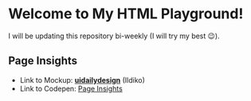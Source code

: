 # Welcome to My HTML Playground!

I will be updating this repository bi-weekly (I will try my best :wink:).

 ## Page Insights
- Link to Mockup:  [**uidailydesign**](https://uidesigndaily.com/posts/sketch-page-insights-stats-statistics-website-analytics-card-header-day-1125) (Ildiko)
- Link to Codepen: [Page Insights](https://codepen.io/MiadV/pen/LYGXyoo)
